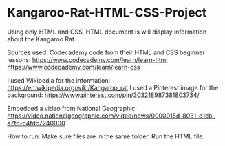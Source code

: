 # Kangaroo-Rat-HTML-CSS-Project
Using only HTML and CSS, HTML document is will display information about the Kangaroo Rat.

Sources used: Codecademy code from their HTML and CSS beginner lessons:
https://www.codecademy.com/learn/learn-html
https://www.codecademy.com/learn/learn-css

I used Wikipedia for the information: https://en.wikipedia.org/wiki/Kangaroo_rat
I used a Pinterest image for the background: https://www.pinterest.com/pin/303218987381803734/

Embedded a video from National Geographic: https://video.nationalgeographic.com/video/news/0000015d-8031-d1cb-a7fd-c4fdc7240000

How to run: Make sure files are in the same folder. Run the HTML file.

